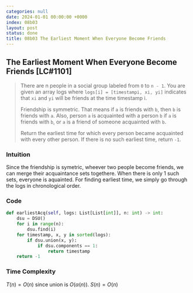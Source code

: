 ```yaml
---
categories: null
date: 2024-01-01 00:00:00 +0000
index: 08b03
layout: post
status: done
title: 08b03 The Earliest Moment When Everyone Become Friends
---
```



## The Earliest Moment When Everyone Become Friends [LC#1101]
> There are n people in a social group labeled from `0` to `n - 1`. You are given an array logs where `logs[i] = [timestampi, xi, yi]` indicates that `xi` and `yi` will be friends at the time timestamp i.
>
> Friendship is symmetric. That means if `a` is friends with `b`, then `b` is friends with `a`. Also, person `a` is acquainted with a person `b` if `a` is friends with `b`, or `a` is a friend of someone acquainted with `b`.
>
> Return the earliest time for which every person became acquainted with every other person. If there is no such earliest time, return `-1`.

### Intuition

Since the friendship is symetric, wheever two people become friends, we can merge their acquaintance sets togethere. When there is only 1 such sets, everyone is aquainted. For finding earliest time, we simply go through the logs in chronological order. 

### Code

```python
def earliestAcq(self, logs: List[List[int]], n: int) -> int:
    dsu = DSU()
    for i in range(n):
        dsu.find(i)
    for timestamp, x, y in sorted(logs):
        if dsu.union(x, y):
            if dsu.components == 1:
                return timestamp
    return -1
```

### Time Complexity

$T(n) = O(n)$ since union is $O(\alpha(n))$. $S(n) = O(n)$